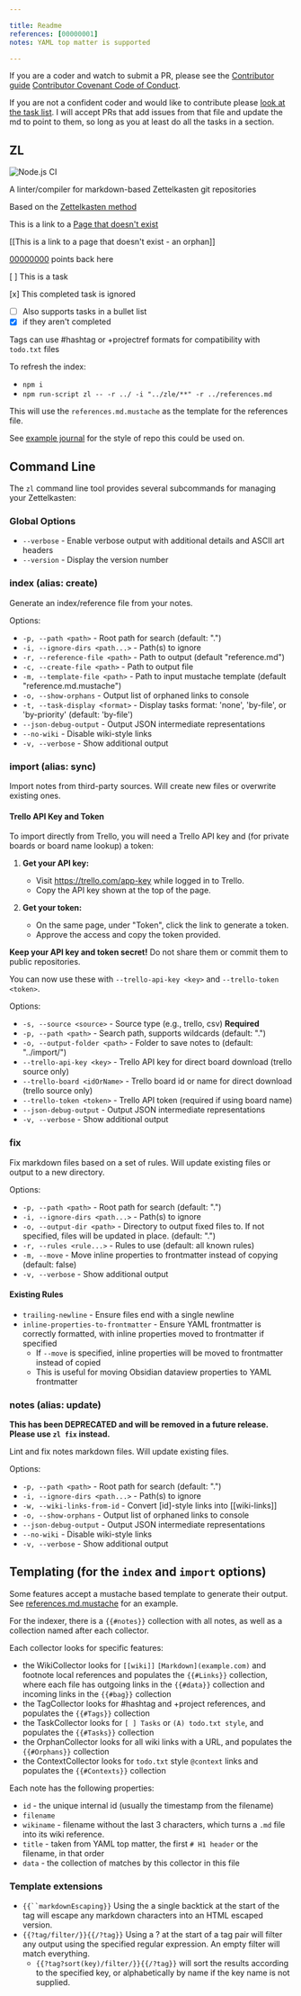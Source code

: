 ```yaml
---

title: Readme
references: [00000001]
notes: YAML top matter is supported

---
```


If you are a coder and watch to submit a PR, please see the [Contributor guide](CONTRIBUTING.md) [Contributor Covenant Code of Conduct](CODE_OF_CONDUCT.md).

If you are not a confident coder and would like to contribute please [look at the task list](tasks.md). I will accept PRs that add issues from that file and update the md to point to them, so long as you at least do all the tasks in a section.

## ZL

![Node.js CI](https://github.com/zettel-lint/zettel-lint/workflows/Node.js%20CI/badge.svg)

A linter/compiler for markdown-based Zettelkasten git repositories

Based on the [Zettelkasten method](https://zettelkasten.de/)

This is a link to a [Page that doesn't exist](404.md)

[[This is a link to a page that doesn't exist - an orphan]]

[00000000] points back here

[ ] This is a task

[x] This completed task is ignored

* [ ] Also supports tasks in a bullet list
* [x] if they aren't completed

Tags can use #hashtag or +projectref formats for compatibility with `todo.txt` files

To refresh the index:

* `npm i`
* `npm run-script zl -- -r ../ -i "../zle/**" -r ../references.md`

This will use the `references.md.mustache` as the template for the references file.

See [example journal](https://github.com/zettel-lint/example) for the style of repo this could be used on.

## Command Line

The `zl` command line tool provides several subcommands for managing your Zettelkasten:

### Global Options

* `--verbose` - Enable verbose output with additional details and ASCII art headers
* `--version` - Display the version number

### index (alias: create)

Generate an index/reference file from your notes.

Options:

* `-p, --path <path>` - Root path for search (default: ".")
* `-i, --ignore-dirs <path...>` - Path(s) to ignore
* `-r, --reference-file <path>` - Path to output (default "reference.md")
* `-c, --create-file <path>` - Path to output file
* `-m, --template-file <path>` - Path to input mustache template (default "reference.md.mustache")
* `-o, --show-orphans` - Output list of orphaned links to console
* `-t, --task-display <format>` - Display tasks format: 'none', 'by-file', or 'by-priority' (default: 'by-file')
* `--json-debug-output` - Output JSON intermediate representations
* `--no-wiki` - Disable wiki-style links
* `-v, --verbose` - Show additional output

### import (alias: sync)

Import notes from third-party sources. Will create new files or overwrite existing ones.

#### Trello API Key and Token

To import directly from Trello, you will need a Trello API key and (for private boards or board name lookup) a token:

1. **Get your API key:**
   * Visit <https://trello.com/app-key> while logged in to Trello.
   * Copy the API key shown at the top of the page.

2. **Get your token:**
   * On the same page, under "Token", click the link to generate a token.
   * Approve the access and copy the token provided.

**Keep your API key and token secret!** Do not share them or commit them to public repositories.

You can now use these with `--trello-api-key <key>` and `--trello-token <token>`.

Options:

* `-s, --source <source>` - Source type (e.g., trello, csv) **Required**
* `-p, --path <path>` - Search path, supports wildcards (default: ".")
* `-o, --output-folder <path>` - Folder to save notes to (default: "../import/")
* `--trello-api-key <key>` - Trello API key for direct board download (trello source only)
* `--trello-board <idOrName>` - Trello board id or name for direct download (trello source only)
* `--trello-token <token>` - Trello API token (required if using board name)
* `--json-debug-output` - Output JSON intermediate representations
* `-v, --verbose` - Show additional output

### fix

Fix markdown files based on a set of rules. Will update existing files or output to a new directory.

Options:

* `-p, --path <path>` - Root path for search (default: ".")
* `-i, --ignore-dirs <path...>` - Path(s) to ignore
* `-o, --output-dir <path>` - Directory to output fixed files to. If not specified, files will be updated in place. (default: ".")
* `-r, --rules <rule...>` - Rules to use (default: all known rules)
* `-m, --move` - Move inline properties to frontmatter instead of copying (default: false)
* `-v, --verbose` - Show additional output

#### Existing Rules

* `trailing-newline` - Ensure files end with a single newline
* `inline-properties-to-frontmatter` - Ensure YAML frontmatter is correctly formatted, with inline properties moved to frontmatter if specified
  * If `--move` is specified, inline properties will be moved to frontmatter instead of copied
  * This is useful for moving Obsidian dataview properties to YAML frontmatter

### notes (alias: update)

**This has been DEPRECATED and will be removed in a future release. Please use `zl fix` instead.**

Lint and fix notes markdown files. Will update existing files.

Options:

* `-p, --path <path>` - Root path for search (default: ".")
* `-i, --ignore-dirs <path...>` - Path(s) to ignore
* `-w, --wiki-links-from-id` - Convert [id]-style links into [[wiki-links]]
* `-o, --show-orphans` - Output list of orphaned links to console
* `--json-debug-output` - Output JSON intermediate representations
* `--no-wiki` - Disable wiki-style links
* `-v, --verbose` - Show additional output

## Templating (for the `index` and `import` options)

Some features accept a mustache based template to generate their output. See [references.md.mustache](src/references.md.mustache) for an example.

For the indexer, there is a `{{#notes}}` collection with all notes, as well as a collection named after each collector.

Each collector looks for specific features:

* the WikiCollector looks for `[[wiki]]` `[Markdown](example.com)` and footnote local references and populates the `{{#Links}}` collection, where each file has outgoing links in the `{{#data}}` collection and incoming links in the `{{#bag}}` collection
* the TagCollector looks for #hashtag and +project references, and populates the `{{#Tags}}` collection
* the TaskCollector looks for `[ ] Tasks` or `(A) todo.txt style`, and populates the `{{#Tasks}}` collection
* the OrphanCollector looks for all wiki links with a URL, and populates the `{{#Orphans}}` collection
* the ContextCollector looks for `todo.txt` style `@context` links and populates the `{{#Contexts}}` collection

Each note has the following properties:

* `id` - the unique internal id (usually the timestamp from the filename)
* `filename`
* `wikiname` - filename without the last 3 characters, which turns a `.md` file into its wiki reference.
* `title` - taken from YAML top matter, the first `# H1 header` or the filename, in that order
* `data` - the collection of matches by this collector in this file

### Template extensions

* `{{``markdownEscaping}}` Using the a single backtick at the start of the tag will escape any markdown characters into an HTML escaped version.
* `{{?tag/filter/}}{{/?tag}}` Using a ? at the start of a tag pair will filter any output using the specified regular expression. An empty filter will match everything.
  * `{{?tag?sort(key)/filter/}}{{/?tag}}` will sort the results according to the specified key, or alphabetically by name if the key name is not supplied.

[00000000]: ./00000000-dummy-file.md
